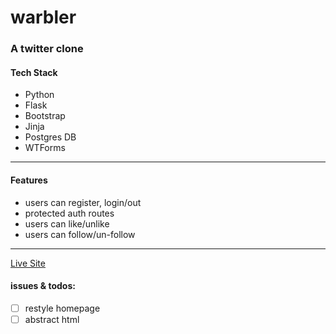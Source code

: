 # warbler

### A twitter clone



#### Tech Stack

- Python
- Flask
- Bootstrap
- Jinja
- Postgres DB
- WTForms

---

#### Features

- users can register, login/out
- protected auth routes
- users can like/unlike
- users can follow/un-follow

---



[Live Site](https://twat-ter.herokuapp.com/)

#### issues & todos:

- [ ] restyle homepage
- [ ] abstract html